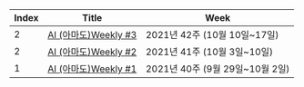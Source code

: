 |Index|Title|Week|
|---|---|---|
|2|[AI (아마도)Weekly #3](https://velog.io/@kimjunil/AI-Weekly-3)|2021년 42주 (10월 10일~17일)|
|2|[AI (아마도)Weekly #2](https://velog.io/@kimjunil/AI-Weekly-2)|2021년 41주 (10월 3일~10일)|
|1|[AI (아마도)Weekly #1](https://velog.io/@kimjunil/AI-Weekly-1)|2021년 40주 (9월 29일~10월 2일)|